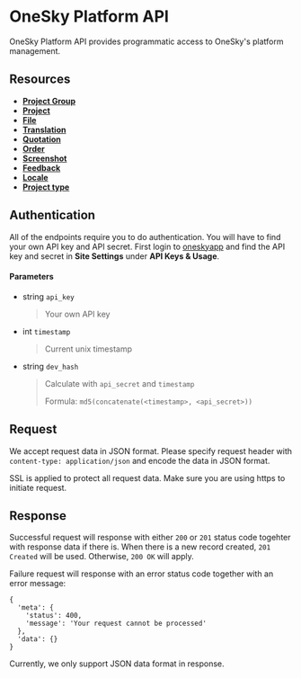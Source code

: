 # OneSky Platform API

OneSky Platform API provides programmatic access to OneSky's platform management.

## Resources

- [**Project Group**](/resources/project_group.md)
- [**Project**](/resources/project.md)
- [**File**](/resources/file.md)
- [**Translation**](/resources/translation.md)
- [**Quotation**](/resources/quotation.md)
- [**Order**](/resources/order.md)
- [**Screenshot**](/resources/screenshot.md)
- [**Feedback**](/resources/feedback.md)
- [**Locale**](/resources/locale.md)
- [**Project type**](/resources/project_type.md)

## Authentication

All of the endpoints require you to do authentication. You will have to find your own API key and API secret. First login to [oneskyapp](http://www.oneksyapp.com) and find the API key and secret in **Site Settings** under **API Keys & Usage**.

#### Parameters
- string `api_key`
  > Your own API key

- int `timestamp`
  > Current unix timestamp

- string `dev_hash`
  > Calculate with `api_secret` and `timestamp`
  >
  > Formula: `md5(concatenate(<timestamp>, <api_secret>))`

## Request
We accept request data in JSON format. Please specify request header with `content-type: application/json` and encode the data in JSON format.

SSL is applied to protect all request data. Make sure you are using https to initiate request.

## Response
Successful request will response with either `200` or `201` status code togehter with response data if there is. When there is a new record created, `201 Created` will be used. Otherwise, `200 OK` will apply.

Failure request will response with an error status code together with an error message:
```
{
  'meta': {
    'status': 400,
    'message': 'Your request cannot be processed'
  },
  'data': {}
}
```

Currently, we only support JSON data format in response.
